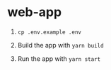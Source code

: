 # web-app

1. `cp .env.example .env`

1. Build the app with `yarn build`

1. Run the app with `yarn start`
